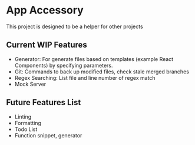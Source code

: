 # App Accessory
This project is designed to be a helper for other projects

## Current WIP Features
- Generator: For generate files based on templates (example React Components) by specifying parameters. 
- Git: Commands to back up modified files, check stale merged branches
- Regex Searching: List file and line number of regex match
- Mock Server

## Future Features List
- Linting
- Formatting
- Todo List
- Function snippet, generator